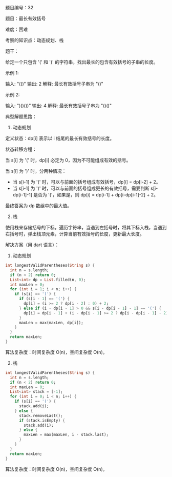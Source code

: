 题目编号：32

题目：最长有效括号

难度：困难

考察的知识点：动态规划、栈

题干：

给定一个只包含 '(' 和 ')' 的字符串，找出最长的包含有效括号的子串的长度。

示例 1:

输入: "(()"
输出: 2
解释: 最长有效括号子串为 "()"

示例 2:

输入: ")()())"
输出: 4
解释: 最长有效括号子串为 "()()"

典型解题思路：

1. 动态规划

定义状态：dp[i] 表示以 i 结尾的最长有效括号的长度。

状态转移方程：

当 s[i] 为 '(' 时，dp[i] 必定为 0，因为不可能组成有效的括号。

当 s[i] 为 ')' 时，分两种情况：

- 当 s[i-1] 为 '(' 时，可以与前面的括号组成有效括号，dp[i] = dp[i-2] + 2。
- 当 s[i-1] 为 ')' 时，可以与前面的括号组成更长的有效括号，需要判断 s[i-dp[i-1]-1] 是否为 '('，如果是，则 dp[i] = dp[i-1] + dp[i-dp[i-1]-2] + 2。

最终答案为 dp 数组中的最大值。

2. 栈

使用栈来存储括号的下标，遍历字符串，当遇到左括号时，将其下标入栈，当遇到右括号时，弹出栈顶元素，计算当前有效括号的长度，更新最大长度。

解决方案（用 dart 语言）：

1. 动态规划

```dart
int longestValidParentheses(String s) {
  int n = s.length;
  if (n < 2) return 0;
  List<int> dp = List.filled(n, 0);
  int maxLen = 0;
  for (int i = 1; i < n; i++) {
    if (s[i] == ')') {
      if (s[i - 1] == '(') {
        dp[i] = (i >= 2 ? dp[i - 2] : 0) + 2;
      } else if (i - dp[i - 1] > 0 && s[i - dp[i - 1] - 1] == '(') {
        dp[i] = dp[i - 1] + (i - dp[i - 1] >= 2 ? dp[i - dp[i - 1] - 2] : 0) + 2;
      }
      maxLen = max(maxLen, dp[i]);
    }
  }
  return maxLen;
}
```

算法复杂度：时间复杂度 O(n)，空间复杂度 O(n)。

2. 栈

```dart
int longestValidParentheses(String s) {
  int n = s.length;
  if (n < 2) return 0;
  int maxLen = 0;
  List<int> stack = [-1];
  for (int i = 0; i < n; i++) {
    if (s[i] == '(') {
      stack.add(i);
    } else {
      stack.removeLast();
      if (stack.isEmpty) {
        stack.add(i);
      } else {
        maxLen = max(maxLen, i - stack.last);
      }
    }
  }
  return maxLen;
}
```

算法复杂度：时间复杂度 O(n)，空间复杂度 O(n)。